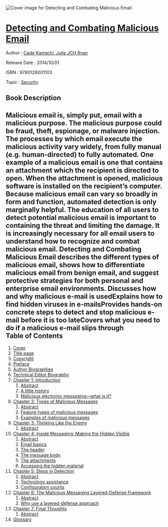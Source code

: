 ![Cover image for Detecting and Combating Malicious Email](https://imgdetail.ebookreading.net/cover/cover/security/EB9780128001103.jpg)

[Detecting and Combating Malicious Email](https://ebookreading.net/view/book/Detecting+and+Combating+Malicious+Email-EB9780128001103_1.html "Detecting and Combating Malicious Email")
====================================================================================================================

Author : [Cade Kamachi](https://ebookreading.net/search/author/Cade+Kamachi),[ Julie JCH Ryan](https://ebookreading.net/search/author/+Julie+JCH+Ryan)

Release Date : 2014/10/01

ISBN : 9780128001103

Topic : [Security](https://ebookreading.net/search/category/security)

Book Description
-----------------

Malicious email is, simply put, email with a malicious purpose. The malicious purpose could be fraud, theft, espionage, or malware injection. The processes by which email execute the malicious activity vary widely, from fully manual (e.g. human-directed) to fully automated. One example of a malicious email is one that contains an attachment which the recipient is directed to open. When the attachment is opened, malicious software is installed on the recipient’s computer. Because malicious email can vary so broadly in form and function, automated detection is only marginally helpful. The education of all users to detect potential malicious email is important to containing the threat and limiting the damage. It is increasingly necessary for all email users to understand how to recognize and combat malicious email. 
 Detecting and Combating Malicious Email describes the different types of malicious email, shows how to differentiate malicious email from benign email, and suggest protective strategies for both personal and enterprise email environments.
Discusses how and why malicious e-mail is usedExplains how to find hidden viruses in e-mailsProvides hands-on concrete steps to detect and stop malicious e-mail before it is too lateCovers what you need to do if a malicious e-mail slips through               
Table of Contents
-----------------

1. [Cover](https://ebookreading.net/view/book/Detecting+and+Combating+Malicious+Email-EB9780128001103_1.html)
1. [Title page](https://ebookreading.net/view/book/Detecting+and+Combating+Malicious+Email-EB9780128001103_2.html)
1. [Copyright](https://ebookreading.net/view/book/Detecting+and+Combating+Malicious+Email-EB9780128001103_5.html#B978012800110300010)
1. [Preface](https://ebookreading.net/view/book/Detecting+and+Combating+Malicious+Email-EB9780128001103_6.html#B978012800110300012)
1. [Author Biographies](https://ebookreading.net/view/book/Detecting+and+Combating+Malicious+Email-EB9780128001103_7.html#B978012800110300015)
1. [Technical Editor Biography](https://ebookreading.net/view/book/Detecting+and+Combating+Malicious+Email-EB9780128001103_8.html#B978012800110300014)
1. [Chapter 1: Introduction](https://ebookreading.net/view/book/Detecting+and+Combating+Malicious+Email-EB9780128001103_0.html#B978012800110300001)
    1. [Abstract](https://ebookreading.net/view/book/Detecting+and+Combating+Malicious+Email-EB9780128001103_0.html#st0010)
    1. [A little history](https://ebookreading.net/view/book/Detecting+and+Combating+Malicious+Email-EB9780128001103_0.html#s0010)
    1. [Malicious electronic messaging—what is it?](https://ebookreading.net/view/book/Detecting+and+Combating+Malicious+Email-EB9780128001103_0.html#s0015)
1. [Chapter 2: Types of Malicious Messages](https://ebookreading.net/view/book/Detecting+and+Combating+Malicious+Email-EB9780128001103_9.html#B978012800110300002)
    1. [Abstract](https://ebookreading.net/view/book/Detecting+and+Combating+Malicious+Email-EB9780128001103_9.html#st0010)
    1. [Feature types of malicious messages](https://ebookreading.net/view/book/Detecting+and+Combating+Malicious+Email-EB9780128001103_9.html#s0010)
    1. [Examples of malicious messages](https://ebookreading.net/view/book/Detecting+and+Combating+Malicious+Email-EB9780128001103_9.html#s0040)
1. [Chapter 3: Thinking Like the Enemy](https://ebookreading.net/view/book/Detecting+and+Combating+Malicious+Email-EB9780128001103_10.html#B978012800110300003)
    1. [Abstract](https://ebookreading.net/view/book/Detecting+and+Combating+Malicious+Email-EB9780128001103_10.html#st0010)
1. [Chapter 4: Inside Messaging: Making the Hidden Visible](https://ebookreading.net/view/book/Detecting+and+Combating+Malicious+Email-EB9780128001103_11.html#B978012800110300004)
    1. [Abstract](https://ebookreading.net/view/book/Detecting+and+Combating+Malicious+Email-EB9780128001103_11.html#st0010)
    1. [Email basics](https://ebookreading.net/view/book/Detecting+and+Combating+Malicious+Email-EB9780128001103_11.html#s0010)
    1. [The header](https://ebookreading.net/view/book/Detecting+and+Combating+Malicious+Email-EB9780128001103_11.html#s0015)
    1. [The message body](https://ebookreading.net/view/book/Detecting+and+Combating+Malicious+Email-EB9780128001103_11.html#s0020)
    1. [The attachments](https://ebookreading.net/view/book/Detecting+and+Combating+Malicious+Email-EB9780128001103_11.html#s0025)
    1. [Accessing the hidden material](https://ebookreading.net/view/book/Detecting+and+Combating+Malicious+Email-EB9780128001103_11.html#s0030)
1. [Chapter 5: Steps in Detection](https://ebookreading.net/view/book/Detecting+and+Combating+Malicious+Email-EB9780128001103_13.html#B978012800110300005)
    1. [Abstract](https://ebookreading.net/view/book/Detecting+and+Combating+Malicious+Email-EB9780128001103_13.html#st0010)
    1. [Technology assistance](https://ebookreading.net/view/book/Detecting+and+Combating+Malicious+Email-EB9780128001103_13.html#s0010)
    1. [Configuration counts](https://ebookreading.net/view/book/Detecting+and+Combating+Malicious+Email-EB9780128001103_13.html#s0015)
1. [Chapter 6: The Malicious Messaging Layered-Defense Framework](https://ebookreading.net/view/book/Detecting+and+Combating+Malicious+Email-EB9780128001103_14.html#B978012800110300006)
    1. [Abstract](https://ebookreading.net/view/book/Detecting+and+Combating+Malicious+Email-EB9780128001103_14.html#st0010)
    1. [Why use a layered-defense approach](https://ebookreading.net/view/book/Detecting+and+Combating+Malicious+Email-EB9780128001103_14.html#s0010)
1. [Chapter 7: Final Thoughts](https://ebookreading.net/view/book/Detecting+and+Combating+Malicious+Email-EB9780128001103_15.html#B978012800110300007)
    1. [Abstract](https://ebookreading.net/view/book/Detecting+and+Combating+Malicious+Email-EB9780128001103_15.html#st0010)
1. [Glossary](https://ebookreading.net/view/book/Detecting+and+Combating+Malicious+Email-EB9780128001103_0.html#B978012800110300008)
